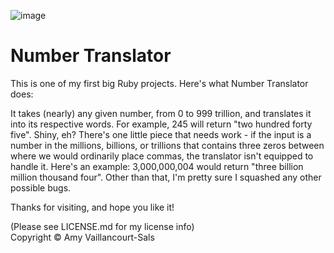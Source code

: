 ![image](http://www.instantdisplay.co.uk/numberban.jpg)
# Number Translator

This is one of my first big Ruby projects. Here's what Number Translator does:

It takes (nearly) any given number, from 0 to 999 trillion, and translates it into its respective words. 
For example, 245 will return "two hundred forty five". Shiny, eh? There's one little piece that needs work - 
if the input is a number in the millions, billions, or trillions that contains three zeros between where we 
would ordinarily place commas, the translator isn't equipped to handle it. Here's an example: 3,000,000,004 would return 
"three billion million thousand four". Other than that, I'm pretty sure I squashed any other possible bugs.

Thanks for visiting, and hope you like it! 


(Please see LICENSE.md for my license info)                 
Copyright © Amy Vaillancourt-Sals
